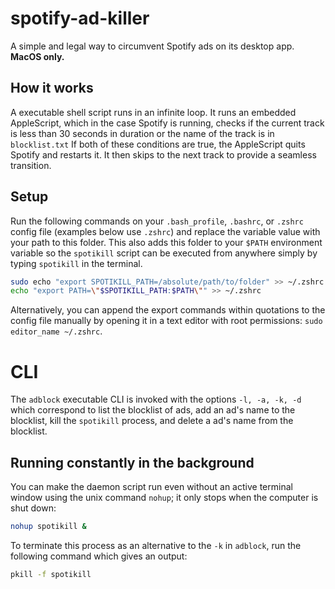 # spotify-ad-killer

A simple and legal way to circumvent Spotify ads on its desktop app. **MacOS only.**

## How it works

A executable shell script runs in an infinite loop. It runs an embedded AppleScript, which in the case Spotify is running, checks if the current track is less than 30 seconds in duration or the name of the track is in `blocklist.txt` If both of these conditions are true, the AppleScript quits Spotify and restarts it. It then skips to the next track to provide a seamless transition.

## Setup

Run the following commands on your `.bash_profile`, `.bashrc`, or `.zshrc` config file (examples below use `.zshrc`) and replace the variable value with your path to this folder. This also adds this folder to your
`$PATH` environment variable so the `spotikill` script can be executed from anywhere simply by typing `spotikill` in the terminal.

```sh
sudo echo "export SPOTIKILL_PATH=/absolute/path/to/folder" >> ~/.zshrc
echo "export PATH=\"$SPOTIKILL_PATH:$PATH\"" >> ~/.zshrc
```

Alternatively, you can append the export commands within quotations to the config file manually by opening it in a text editor with root permissions: `sudo editor_name ~/.zshrc`.

# CLI

The `adblock` executable CLI is invoked with the options `-l, -a, -k, -d` which correspond to list the blocklist of ads, add an ad's name to the blocklist, kill the `spotikill` process, and delete a ad's name from the blocklist.

## Running constantly in the background

You can make the daemon script run even without an active terminal window using the unix command `nohup`; it only stops when the computer is shut down:

```sh
nohup spotikill &
```

To terminate this process as an alternative to the `-k` in `adblock`, run the following command which gives an output:

```sh
pkill -f spotikill
```
